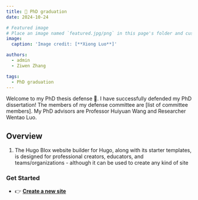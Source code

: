 ```yaml
---
title: 🎉 PhD graduation
date: 2024-10-24

# Featured image
# Place an image named `featured.jpg/png` in this page's folder and customize its options here.
image:
  caption: 'Image credit: [**Xiong Luo**]'

authors:
  - admin
  - Ziwen Zhang

tags:
  - PhD graduation
---
```


Welcome to my PhD thesis defense 👋. I have successfully defended my PhD dissertation! The members of my defense committee are [list of committee members]. My PhD advisors are Professor Huiyuan Wang and Researcher Wentao Luo.

## Overview

1. The Hugo Blox website builder for Hugo, along with its starter templates, is designed for professional creators, educators, and teams/organizations - although it can be used to create any kind of site

### Get Started
- 👉 [**Create a new site**](https://hugoblox.com/templates/)

